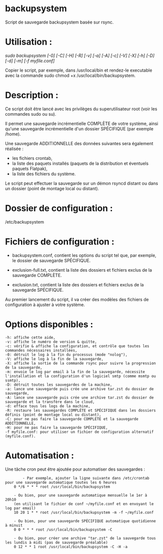# backupsystem
Script de sauvegarde backupsystem basée sur rsync.

# Utilisation :
*sudo backupsystem [-0] [-C] [-H] [-R] [-v] [-a] [-A] [-c] [-V] [-X] [-h] [-D] [-d] [-m] [-f myfile.conf]*

Copier le script, par exemple, dans /usr/local/bin et rendez-le executable avec la commande sudo chmod +x /usr/local/bin/backupsystem.

# Description :
Ce script doit être lancé avec les privilèges du superutilisateur root (voir les commandes sudo ou su).
 
Il permet une sauvegarde incrémentielle COMPLÈTE de votre système, ainsi qu'une sauvegarde incrémentielle d'un dossier SPÉCIFIQUE (par exemple /home).
 
Une sauvegarde ADDITIONNELLE des données suivantes sera également réalisée :
- les fichiers crontab,
- la liste des paquets installés (paquets de la distribution et éventuels paquets Flatpak),
- la liste des fichiers du système.

Le script peut effectuer la sauvegarde sur un démon rsyncd distant ou dans un dossier (point de montage local ou distant).

# Dossier de configuration :
/etc/backupsystem

# Fichiers de configuration :
- backupsystem.conf, contient les options du script tel que, par exemple, le dossier de sauvegarde SPÉCIFIQUE.
 
- exclusion-full.txt, contient la liste des dossiers et fichiers exclus de la sauvegarde COMPLÈTE.

- exclusion.txt, contient la liste des dossiers et fichiers exclus de la sauvegarde SPÉCIFIQUE.

Au premier lancement du script, il va créer des modèles des fichiers de configuration à ajuster à votre système.

# Options disponibles :
	
```
-h: affiche cette aide,
-v: affiche le numéro de version & quitte,
-c: vérifie & affiche la configuration, et contrôle que toutes les commandes nécessaires installées,
-0: détruit le log à la fin du processus (mode "nolog"),
-V: affiche le log à la fin de la sauvegarde,
-X: affiche la sortie de la commande rsync pour suivre la progression de la sauvegarde,
-m: envoie le log par email à la fin de la sauvegarde, nécessite l'installation et la configuration d'un logiciel smtp (comme msmtp ou ssmtp),
-D: détruit toutes les sauvegardes de la machine,
-a: lance une sauvegarde puis crée une archive tar.zst du dossier de sauvegarde,
-A: lance une sauvegarde puis crée une archive tar.zst du dossier de sauvegarde et la transfère dans le cloud,
-d: efface tous les logs de la machine,
-R: restaure les sauvegardes COMPLÈTE et SPÉCIFIQUE dans les dossiers définis (point de montage local ou distant),
-C: pour ne pas faire la sauvegarde COMPLÈTE et la sauvegarde ADDITIONNELLE,
-H: pour ne pas faire la sauvegarde SPÉCIFIQUE,
-f myfile.conf: pour utiliser un fichier de configuration alternatif (myfile.conf).
```
# Automatisation :
Une tâche cron peut être ajoutée pour automatiser des sauvegardes :
	
```
        - Par exemple, ajouter la ligne suivante dans /etc/crontab pour une sauvegarde automatique toutes les 6 heures
	0 */6 * * * root /usr/local/bin/backupsystem

	- Ou bien, pour une sauvegarde automatique mensuelle le 1er à 20h10
	(en utilisant le fichier de conf ~/myfile.conf et en envoyant le log par email)
	10 20 1 * * root /usr/local/bin/backupsystem -m -f ~/myfile.conf

	- Ou bien, pour une sauvegarde SPÉCIFIQUE automatique quotidienne à minuit
	0 0 * * * root /usr/local/bin/backupsystem -C

	- Ou bien, pour créer une archive "tar.zst" de la sauvegarde tous les lundis à midi (pas de sauvegarde préalable)
	0 12 * * 1 root /usr/local/bin/backupsystem -C -H -a
```
